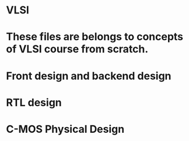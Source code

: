 # VLSI
# These files are belongs to concepts of VLSI course from scratch.
# Front design and backend design
# RTL design
# C-MOS Physical Design
